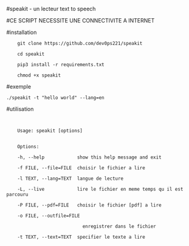 #speakit - un lecteur text to speech 

#CE SCRIPT NECESSITE UNE CONNECTIVITE A INTERNET

#installation

```
    git clone https://github.com/dev0ps221/speakit

    cd speakit

    pip3 install -r requirements.txt

    chmod +x speakit
```


#exemple

```
./speakit -t "hello world" --lang=en
```

#utilisation

```


    Usage: speakit [options]


    Options:

    -h, --help            show this help message and exit

    -f FILE, --file=FILE  choisir le fichier a lire

    -l TEXT, --lang=TEXT  langue de lecture

    -L, --live            lire le fichier en meme temps qu il est parcouru

    -P FILE, --pdf=FILE   choisir le fichier [pdf] a lire

    -o FILE, --outfile=FILE

                            enregistrer dans le fichier

    -t TEXT, --text=TEXT  specifier le texte a lire

```
